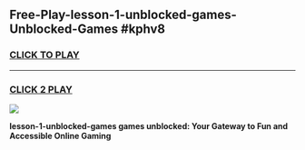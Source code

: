 
## Free-Play-lesson-1-unblocked-games-Unblocked-Games #kphv8
<h3>
<a href="https://news.freeplayer.one?title=lesson-1-unblocked-games&ref=8M">CLICK TO PLAY</a></h3>
<hr>

<h3>
<a href="https://news.freeplayer.one?title=lesson-1-unblocked-games&ref=8M">CLICK 2 PLAY</a>
  
</h3>

<a href="https://news.freeplayer.one?title=lesson-1-unblocked-games&ref=8M"><img src="https://clearcache.store/games.png"></a>


**lesson-1-unblocked-games games unblocked: Your Gateway to Fun and Accessible Online Gaming**
